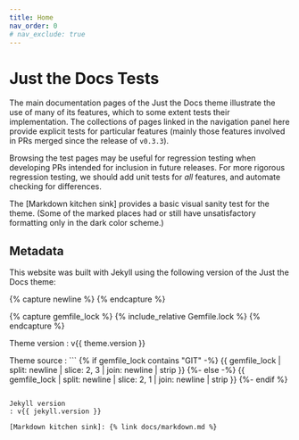 ```yaml
---
title: Home
nav_order: 0
# nav_exclude: true
---
```


# Just the Docs Tests

The main documentation pages of the Just the Docs theme illustrate the use of many of its features,
which to some extent tests their implementation.
The collections of pages linked in the navigation panel here provide explicit tests for particular features
(mainly those features involved in PRs merged since the release of `v0.3.3`).

Browsing the test pages may be useful for regression testing when developing PRs
intended for inclusion in future releases.
For more rigorous regression testing, we should add unit tests for _all_ features,
and automate checking for differences.
 
The [Markdown kitchen sink] provides a basic visual sanity test
for the theme.
(Some of the marked places had or still have unsatisfactory formatting
only in the dark color scheme.)

## Metadata

This website was built with Jekyll using the following version of the Just the Docs theme:

{% capture newline %}
{% endcapture %}

{% capture gemfile_lock %}
{% include_relative Gemfile.lock %}
{% endcapture %}

Theme version
: v{{ theme.version }}

Theme source
: ```
  {% if gemfile_lock contains "GIT" -%}
  {{ gemfile_lock | split: newline | slice: 2, 3 | join: newline | strip }}
  {%- else -%}
  {{ gemfile_lock | split: newline | slice: 2, 1 | join: newline | strip }}
  {%- endif %}
  ```

Jekyll version
: v{{ jekyll.version }}

[Markdown kitchen sink]: {% link docs/markdown.md %}
